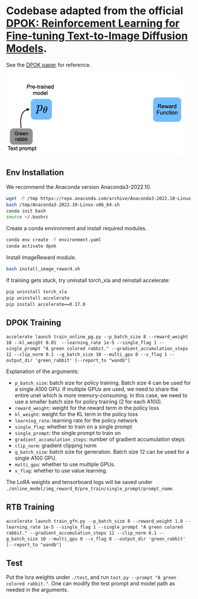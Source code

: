 # Codebase adapted from the official [DPOK: Reinforcement Learning for Fine-tuning Text-to-Image Diffusion Models](https://github.com/google-research/google-research/tree/master/dpok).

See the [DPOK paper](https://arxiv.org/abs/2305.16381) for reference.

![](./img/rabbit.gif)

## Env Installation

We recommend the Anaconda version Anaconda3-2022.10.

```bash
wget -P /tmp https://repo.anaconda.com/archive/Anaconda3-2022.10-Linux-x86_64.sh
bash /tmp/Anaconda3-2022.10-Linux-x86_64.sh
conda init bash
source ~/.bashrc
```

Create a conda environment and install required modules.

```bash
conda env create -f environment.yaml
conda activate dpok
```

Install ImageReward module.

```bash
bash install_image_reward.sh
```

If training gets stuck, try uninstall torch_xla and reinstall accelerate:

```bash
pip uninstall torch_xla
pip uninstall accelerate
pip install accelerate==0.17.0
```

## DPOK Training

```
accelerate launch train_online_pg.py --p_batch_size 8 --reward_weight 10 --kl_weight 0.01  --learning_rate 1e-5 --single_flag 1 --single_prompt "A green colored rabbit." --gradient_accumulation_steps 12 --clip_norm 0.1 --g_batch_size 10 --multi_gpu 0 --v_flag 1 --output_dir 'green_rabbit' [--report_to "wandb"]
```

Explanation of the arguments:
- `p_batch_size`: batch size for policy training. Batch size 4 can be used for a single A100 GPU. If multiple GPUs are used, we need to share the entire unet which is more memory-consuming. In this case, we need to use a smaller batch size for policy training (2 for each A100).
- `reward_weight`: weight for the reward term in the policy loss
- `kl_weight`: weight for the KL term in the policy loss
- `learning_rate`: learning rate for the policy network
- `single_flag`: whether to train on a single prompt
- `single_prompt`: the single prompt to train on
- `gradient_accumulation_steps`: number of gradient accumulation steps
- `clip_norm`: gradient clipping norm
- `g_batch_size`: batch size for generation. Batch size 12 can be used for a single A100 GPU.
- `multi_gpu`: whether to use multiple GPUs.
- `v_flag`: whether to use value learning.

The LoRA weights and tensorboard logs will be saved under `./online_model/img_reward_0/pre_train/single_prompt/prompt_name`.

## RTB Training
```
accelerate launch train_gfn.py --p_batch_size 8 --reward_weight 1.0 --learning_rate 1e-5 --single_flag 1 --single_prompt "A green colored rabbit." --gradient_accumulation_steps 12 --clip_norm 0.1 --g_batch_size 10 --multi_gpu 0 --v_flag 0 --output_dir 'green_rabbit' [--report_to "wandb"]
```

## Test
Put the lora weights under `./test`, and run `test.py --prompt "A green colored rabbit."`. One can modify the test prompt and model path as needed in the arguments.